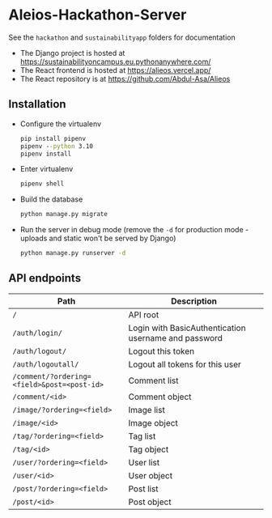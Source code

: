 # Aleios-Hackathon-Server
See the `hackathon` and `sustainabilityapp` folders for documentation
- The Django project is hosted at https://sustainabilityoncampus.eu.pythonanywhere.com/
- The React frontend is hosted at https://alieos.vercel.app/
- The React repository is at https://github.com/Abdul-Asa/Alieos

## Installation
- Configure the virtualenv
  ```cmd
  pip install pipenv
  pipenv --python 3.10
  pipenv install
  ```

- Enter virtualenv
  ```cmd
  pipenv shell
  ```

- Build the database
  ```cmd
  python manage.py migrate
  ```

- Run the server in debug mode (remove the `-d` for production mode - uploads and static won't be served by Django)
  ```cmd
  python manage.py runserver -d
  ```

## API endpoints
Path | Description
-|-
`/` | API root
`/auth/login/` | Login with BasicAuthentication username and password
`/auth/logout/` | Logout this token
`/auth/logoutall/` | Logout all tokens for this user
`/comment/?ordering=<field>&post=<post-id>` | Comment list
`/comment/<id>` | Comment object
`/image/?ordering=<field>` | Image list
`/image/<id>` | Image object
`/tag/?ordering=<field>` | Tag list
`/tag/<id>` | Tag object
`/user/?ordering=<field>` | User list
`/user/<id>` | User object
`/post/?ordering=<field>` | Post list
`/post/<id>` | Post object
